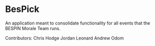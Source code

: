 # BesPick
An application meant to consolidate functionality for all events that the BESPIN Morale Team runs.

Contributors:
Chris Hodge
Jordan Leonard
Andrew Odom
